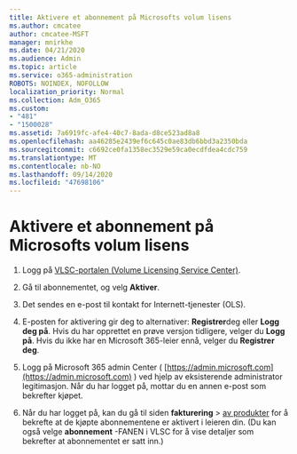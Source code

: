 ```yaml
---
title: Aktivere et abonnement på Microsofts volum lisens
ms.author: cmcatee
author: cmcatee-MSFT
manager: mnirkhe
ms.date: 04/21/2020
ms.audience: Admin
ms.topic: article
ms.service: o365-administration
ROBOTS: NOINDEX, NOFOLLOW
localization_priority: Normal
ms.collection: Adm_O365
ms.custom:
- "481"
- "1500028"
ms.assetid: 7a6919fc-afe4-40c7-8ada-d8ce523ad8a8
ms.openlocfilehash: aa46285e2439ef6c645c0ae83db6bbd3a2350bda
ms.sourcegitcommit: c6692ce0fa1358ec3529e59ca0ecdfdea4cdc759
ms.translationtype: MT
ms.contentlocale: nb-NO
ms.lasthandoff: 09/14/2020
ms.locfileid: "47698106"
---
```

# <a name="activating-a-microsoft-volume-license-subscription"></a>Aktivere et abonnement på Microsofts volum lisens

1. Logg på [VLSC-portalen (Volume Licensing Service Center)](https://go.microsoft.com/fwlink/p/?LinkId=329762).

2. Gå til abonnementet, og velg **Aktiver**.

3. Det sendes en e-post til kontakt for Internett-tjenester (OLS).

4. E-posten for aktivering gir deg to alternativer: **Registrer**deg eller **Logg deg på**. Hvis du har opprettet en prøve versjon tidligere, velger du **Logg på**. Hvis du ikke har en Microsoft 365-leier ennå, velger du **Registrer deg**.

5. Logg på Microsoft 365 admin Center ( [https://admin.microsoft.com](https://admin.microsoft.com) ) ved hjelp av eksisterende administrator legitimasjon. Når du har logget på, mottar du en annen e-post som bekrefter kjøpet.

6. Når du har logget på, kan du gå til siden **fakturering** \> [av produkter](https://go.microsoft.com/fwlink/p/?linkid=842054) for å bekrefte at de kjøpte abonnementene er aktivert i leieren din. (Du kan også velge **abonnement** -FANEN i VLSC for å vise detaljer som bekrefter at abonnementet er satt inn.)
